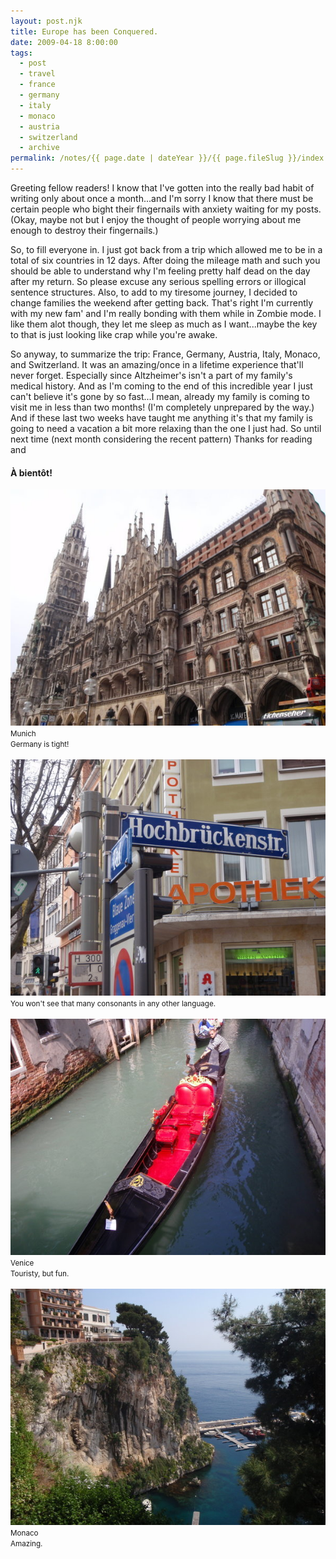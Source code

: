 ```yaml
---
layout: post.njk
title: Europe has been Conquered.
date: 2009-04-18 8:00:00
tags:
  - post
  - travel
  - france
  - germany
  - italy
  - monaco
  - austria
  - switzerland
  - archive
permalink: /notes/{{ page.date | dateYear }}/{{ page.fileSlug }}/index.html
---
```


Greeting fellow readers!
I know that I've gotten into the really bad habit of writing only about once a month...and I'm sorry I know that there must be certain people who bight their fingernails with anxiety waiting for my posts. (Okay, maybe not but I enjoy the thought of people worrying about me enough to destroy their fingernails.)

So, to fill everyone in. I just got back from a trip which allowed me to be in a total of six countries in 12 days. After doing the mileage math and such you should be able to understand why I'm feeling pretty half dead on the day after my return. So please excuse any serious spelling errors or illogical sentence structures. Also, to add to my tiresome journey, I decided to change families the weekend after getting back. That's right I'm currently with my new fam' and I'm really bonding with them while in Zombie mode. I like them alot though, they let me sleep as much as I want...maybe the key to that is just looking like crap while you're awake.

So anyway, to summarize the trip: France, Germany, Austria, Italy, Monaco, and Switzerland. It was an amazing/once in a lifetime experience that'll never forget. Especially since Altzheimer's isn't a part of my family's medical history. And as I'm coming to the end of this incredible year I just can't believe it's gone by so fast...I mean, already my family is coming to visit me in less than two months! (I'm completely unprepared by the way.) And if these last two weeks have taught me anything it's that my family is going to need a vacation a bit more relaxing than the one I just had. So until next time (next month considering the recent pattern) Thanks for reading and

#### À bientôt!

<div><img src="/img/blog-archive/europe-1.jpg" class="blog-pic container" /></div>
<div class="center-text"><small>Munich<br />Germany is tight!</small></div><br />

<div><img src="/img/blog-archive/europe-2.jpg" class="blog-pic container" alt="Street in Germany"/></div>
<div class="center-text"><small>You won't see that many consonants in any other language.</small></div><br />

<div><img src="/img/blog-archive/europe-3.jpg" class="blog-pic container" alt="Venice" /></div>
<div class="center-text"><small>Venice<br />Touristy, but fun.</small></div><br />

<div><img src="/img/blog-archive/europe-4.jpg" class="blog-pic container" alt="Monaco"/></div>
<div class="center-text"><small>Monaco<br />Amazing.</small></div><br />

